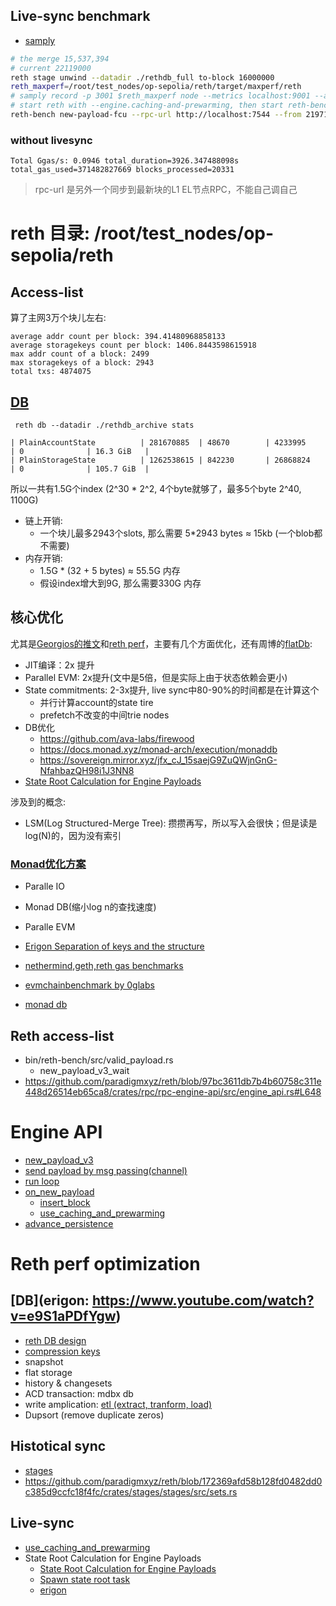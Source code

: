 ## Live-sync benchmark
- [samply](https://github.com/mstange/samply)

```sh
# the merge 15,537,394
# current 22119000
reth stage unwind --datadir ./rethdb_full to-block 16000000 
reth_maxperf=/root/test_nodes/op-sepolia/reth/target/maxperf/reth
# samply record -p 3001 $reth_maxperf node --metrics localhost:9001 --authrpc.jwtsecret ../jwt.hex
# start reth with --engine.caching-and-prewarming, then start reth-bench
reth-bench new-payload-fcu --rpc-url http://localhost:7544 --from 21971329 --to 21973329 --jwtsecret ../jwt.hex  --engine-rpc-url http://localhost:7552 
```

### without livesync
```
Total Ggas/s: 0.0946 total_duration=3926.347488098s total_gas_used=371482827669 blocks_processed=20331
```

> rpc-url 是另外一个同步到最新块的L1 EL节点RPC，不能自己调自己
# reth 目录: /root/test_nodes/op-sepolia/reth


## Access-list
算了主网3万个块儿左右:
```
average addr count per block: 394.41480968858133
average storagekeys count per block: 1406.8443598615918
max addr count of a block: 2499
max storagekeys of a block: 2943
total txs: 4874075
```

## [DB](https://github.com/paradigmxyz/reth/blob/main/docs/design/database.md)
```
 reth db --datadir ./rethdb_archive stats

| PlainAccountState          | 281670885  | 48670        | 4233995    | 0              | 16.3 GiB   |
| PlainStorageState          | 1262538615 | 842230       | 26868824   | 0              | 105.7 GiB  |
```

所以一共有1.5G个index (2^30 * 2^2, 4个byte就够了，最多5个byte 2^40, 1100G)
- 链上开销: 
    - 一个块儿最多2943个slots, 那么需要 5*2943 bytes ≈ 15kb (一个blob都不需要)
- 内存开销:
    - 1.5G * (32 + 5 bytes) ≈ 55.5G 内存
    - 假设index增大到9G, 那么需要330G 内存


## 核心优化
尤其是[Georgios的推文](https://x.com/gakonst/status/1777306306598089094)和[reth perf](https://www.paradigm.xyz/2024/04/reth-perf)，主要有几个方面优化，还有周博的[flatDb](https://github.com/paradigmxyz/reth/blob/main/docs/design/database.md):
- JIT编译：2x 提升
- Parallel EVM: 2x提升(文中是5倍，但是实际上由于状态依赖会更小)
- State commitments: 2-3x提升, live sync中80-90%的时间都是在计算这个
    - 并行计算account的state tire
    - prefetch不改变的中间trie nodes
- DB优化
    - https://github.com/ava-labs/firewood 
    - https://docs.monad.xyz/monad-arch/execution/monaddb
    - https://sovereign.mirror.xyz/jfx_cJ_15saejG9ZuQWjnGnG-NfahbazQH98i1J3NN8
- [State Root Calculation for Engine Payloads](https://github.com/paradigmxyz/reth/blob/main/crates/engine/tree/docs/root.md#revealing-example)

涉及到的概念:
- LSM(Log Structured-Merge Tree): 攒攒再写，所以写入会很快；但是读是log(N)的，因为没有索引

### [Monad优化方案](https://docs.monad.xyz/introduction/why-monad#addressing-these-bottlenecks-through-optimization)
- Paralle IO
- Monad DB(缩小log n的查找速度)
- Paralle EVM

- [Erigon Separation of keys and the structure](https://github.com/erigontech/erigon/blob/main/docs/programmers_guide/guide.md#separation-of-keys-and-the-structure)
- [nethermind,geth,reth gas benchmarks](https://github.com/NethermindEth/gas-benchmarks)
- [evmchainbenchmark by 0glabs](https://github.com/0glabs/evmchainbench)
- [monad db](https://docs.monad.xyz/monad-arch/execution/monaddb)

## Reth access-list
- bin/reth-bench/src/valid_payload.rs
    - new_payload_v3_wait
- https://github.com/paradigmxyz/reth/blob/97bc3611db7b4b60758c311e448d26514eb65ca8/crates/rpc/rpc-engine-api/src/engine_api.rs#L648

# Engine API
- [new_payload_v3](https://github.com/paradigmxyz/reth/blob/97bc3611db7b4b60758c311e448d26514eb65ca8/crates/rpc/rpc-engine-api/src/engine_api.rs#L648)
- [send payload by msg passing(channel)](https://github.com/paradigmxyz/reth/blob/e468d4d7c5ab5d4af5a19d9deaf126ab64033f8e/crates/engine/primitives/src/message.rs#L223)
- [run loop](https://github.com/paradigmxyz/reth/blob/75ca54b79039a98701df82a9817cf869e92ef588/crates/engine/tree/src/tree/mod.rs#L778)
- [on_new_payload](https://github.com/paradigmxyz/reth/blob/75ca54b79039a98701df82a9817cf869e92ef588/crates/engine/tree/src/tree/mod.rs#L1441)
    - [insert_block](https://github.com/paradigmxyz/reth/blob/75ca54b79039a98701df82a9817cf869e92ef588/crates/engine/tree/src/tree/mod.rs#L922)
    - [use_caching_and_prewarming](https://github.com/paradigmxyz/reth/blob/75ca54b79039a98701df82a9817cf869e92ef588/crates/engine/tree/src/tree/mod.rs#L2474)
- [advance_persistence](https://github.com/paradigmxyz/reth/blob/75ca54b79039a98701df82a9817cf869e92ef588/crates/engine/tree/src/tree/mod.rs#L797)



# Reth perf optimization

## [DB](erigon: https://www.youtube.com/watch?v=e9S1aPDfYgw)
- [reth DB design](https://github.com/paradigmxyz/reth/blob/2ba54bf1c1f38c7173838f37027315a09287c20a/docs/design/database.md)
- [compression keys](crates/primitives-traits/src/storage.rs)
- snapshot
- flat storage
- history & changesets
- ACD transaction: mdbx db
- write amplication: [etl (extract, tranform, load)](https://github.com/paradigmxyz/reth/blob/cf095a7536d9a21a1c16cfb9dac2654a1889f1e8/crates/etl/src/lib.rs)
- Dupsort (remove duplicate zeros)

## Histotical sync
- [stages](https://github.com/paradigmxyz/reth/blob/3f680fd6ccee1045e40a84917be35d5bd7c5b810/docs/crates/stages.md)
- https://github.com/paradigmxyz/reth/blob/172369afd58b128fd0482dd0c385d9ccfc18f4fc/crates/stages/stages/src/sets.rs

## Live-sync
- [use_caching_and_prewarming](https://github.com/paradigmxyz/reth/blob/75ca54b79039a98701df82a9817cf869e92ef588/crates/engine/tree/src/tree/mod.rs#L2474)
- State Root Calculation for Engine Payloads
    - [State Root Calculation for Engine Payloads](https://github.com/paradigmxyz/reth/blob/main/crates/engine/tree/docs/root.md#state-root-task)
    - [Spawn state root task](https://github.com/paradigmxyz/reth/blob/75ca54b79039a98701df82a9817cf869e92ef588/crates/engine/tree/src/tree/mod.rs#L2443)
    - [erigon ](https://github.com/erigontech/erigon/blob/main/docs/programmers_guide/guide.md)